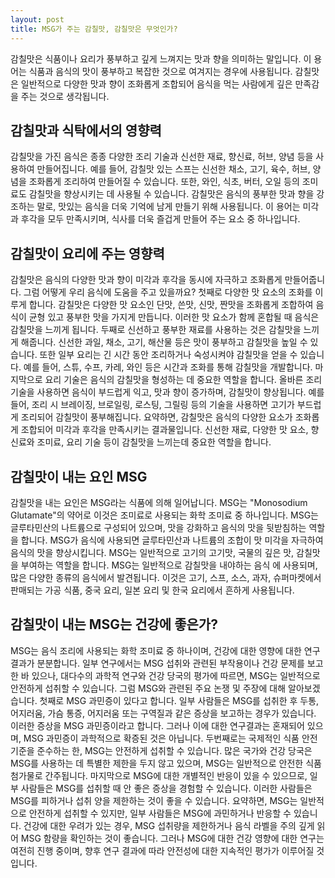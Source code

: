 ```yaml
---
layout: post
title: MSG가 주는 감칠맛, 감칠맛은 무엇인가?
---
```


감칠맛은 식품이나 요리가 풍부하고 깊게 느껴지는 맛과 향을 의미하는 말입니다. 이 용어는 식품과 음식의 맛이 풍부하고 복잡한 것으로 여겨지는 경우에 사용됩니다. 감칠맛은 일반적으로 다양한 맛과 향이 조화롭게 조합되어 음식을 먹는 사람에게 깊은 만족감을 주는 것으로 생각됩니다.


<h2>감칠맛과 식탁에서의 영향력</h2>
감칠맛을 가진 음식은 종종 다양한 조리 기술과 신선한 재료, 향신료, 허브, 양념 등을 사용하여 만들어집니다. 예를 들어, 감칠맛 있는 스프는 신선한 채소, 고기, 육수, 허브, 양념을 조화롭게 조리하여 만들어질 수 있습니다. 또한, 와인, 식초, 버터, 오일 등의 조미료도 감칠맛을 향상시키는 데 사용될 수 있습니다. 감칠맛은 음식의 풍부한 맛과 향을 강조하는 말로, 맛있는 음식을 더욱 기억에 남게 만들기 위해 사용됩니다. 이 용어는 미각과 후각을 모두 만족시키며, 식사를 더욱 즐겁게 만들어 주는 요소 중 하나입니다.


<h2>감칠맛이 요리에 주는 영향력</h2>
감칠맛은 음식의 다양한 맛과 향이 미각과 후각을 동시에 자극하고 조화롭게 만들어줍니다. 그럼 어떻게 우리 음식에 도움을 주고 있을까요? 첫째로 다양한 맛 요소의 조화를 이루게 합니다. 감칠맛은 다양한 맛 요소인 단맛, 쓴맛, 신맛, 짠맛을 조화롭게 조합하여 음식이 균형 있고 풍부한 맛을 가지게 만듭니다. 이러한 맛 요소가 함께 혼합될 때 음식은 감칠맛을 느끼게 됩니다. 두째로 신선하고 풍부한 재료를 사용하는 것은 감칠맛을 느끼게 해줍니다. 신선한 과일, 채소, 고기, 해산물 등은 맛이 풍부하고 감칠맛을 높일 수 있습니다. 또한 일부 요리는 긴 시간 동안 조리하거나 숙성시켜야 감칠맛을 얻을 수 있습니다. 예를 들어, 스튜, 수프, 카레, 와인 등은 시간과 조화를 통해 감칠맛을 개발합니다. 마지막으로 요리 기술은 음식의 감칠맛을 형성하는 데 중요한 역할을 합니다. 올바른 조리 기술을 사용하면 음식이 부드럽게 익고, 맛과 향이 증가하며, 감칠맛이 향상됩니다. 예를 들어, 조리 시 브레이징, 브로일링, 로스팅, 그릴링 등의 기술을 사용하면 고기가 부드럽게 조리되어 감칠맛이 풍부해집니다. 요약하면, 감칠맛은 음식의 다양한 요소가 조화롭게 조합되어 미각과 후각을 만족시키는 결과물입니다. 신선한 재료, 다양한 맛 요소, 향신료와 조미료, 요리 기술 등이 감칠맛을 느끼는데 중요한 역할을 합니다.


<h2>감칠맛이 내는 요인 MSG</h2>
감칠맛을 내는 요인은 MSG라는 식품에 의해 일어납니다. MSG는 "Monosodium Glutamate"의 약어로 이것은 조미료로 사용되는 화학 조미료 중 하나입니다. MSG는 글루타민산의 나트륨으로 구성되어 있으며, 맛을 강화하고 음식의 맛을 뒷받침하는 역할을 합니다. MSG가 음식에 사용되면 글루타민산과 나트륨의 조합이 맛 미각을 자극하여 음식의 맛을 향상시킵니다. MSG는 일반적으로 고기의 고기맛, 국물의 깊은 맛, 감칠맛을 부여하는 역할을 합니다. MSG는 일반적으로 감칠맛을 내야하는 음식 에 사용되며, 많은 다양한 종류의 음식에서 발견됩니다. 이것은 고기, 스프, 소스, 과자, 슈퍼마켓에서 판매되는 가공 식품, 중국 요리, 일본 요리 및 한국 요리에서 흔하게 사용됩니다.


<h2>감칠맛이 내는 MSG는 건강에 좋은가?</h2>
MSG는 음식 조리에 사용되는 화학 조미료 중 하나이며, 건강에 대한 영향에 대한 연구 결과가 분분합니다. 일부 연구에서는 MSG 섭취와 관련된 부작용이나 건강 문제를 보고한 바 있으나, 대다수의 과학적 연구와 건강 당국의 평가에 따르면, MSG는 일반적으로 안전하게 섭취할 수 있습니다. 그럼 MSG와 관련된 주요 논쟁 및 주장에 대해 알아보겠습니다. 첫째로 MSG 과민증이 있다고 합니다. 일부 사람들은 MSG를 섭취한 후 두통, 어지러움, 가슴 통증, 어지러움 또는 구역질과 같은 증상을 보고하는 경우가 있습니다. 이러한 증상을 MSG 과민증이라고 합니다. 그러나 이에 대한 연구결과는 혼재되어 있으며, MSG 과민증이 과학적으로 확증된 것은 아닙니다. 두번째로는 국제적인 식품 안전 기준을 준수하는 한, MSG는 안전하게 섭취할 수 있습니다. 많은 국가와 건강 당국은 MSG를 사용하는 데 특별한 제한을 두지 않고 있으며, MSG는 일반적으로 안전한 식품 첨가물로 간주됩니다. 마지막으로 MSG에 대한 개별적인 반응이 있을 수 있으므로, 일부 사람들은 MSG를 섭취할 때 안 좋은 증상을 경험할 수 있습니다. 이러한 사람들은 MSG를 피하거나 섭취 양을 제한하는 것이 좋을 수 있습니다. 요약하면, MSG는 일반적으로 안전하게 섭취할 수 있지만, 일부 사람들은 MSG에 과민하거나 반응할 수 있습니다. 건강에 대한 우려가 있는 경우, MSG 섭취량을 제한하거나 음식 라벨을 주의 깊게 읽어 MSG 함량을 확인하는 것이 좋습니다. 그러나 MSG에 대한 건강 영향에 대한 연구는 여전히 진행 중이며, 향후 연구 결과에 따라 안전성에 대한 지속적인 평가가 이루어질 것입니다.